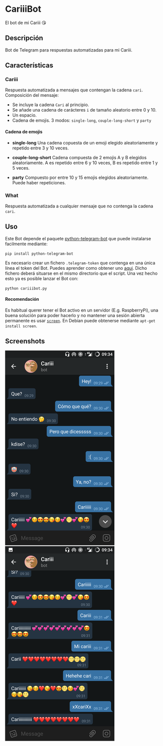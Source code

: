 # CariiiBot

El bot de mi Cariii 😘

## Descripción

Bot de Telegram para respuestas automatizadas para mi Cariii.

## Características

### Cariii
Respuesta automatizada a mensajes que contengan la cadena `cari`. Composición del mensaje:

 - Se incluye la cadena `Cari` al principio.
 - Se añade una cadena de carácteres `i` de tamaño aleatorio entre 0 y 10.
 - Un espacio.
 - Cadena de emojis. 3 modos: `single-long`, `couple-long-short` y `party`

 #### Cadena de emojis

 - **single-long** Una cadena copuesta de un emoji elegido aleatoriamente y repetido entre 3 y 10 veces.

 - **couple-long-short** Cadena compuesta de 2 emojis A y B elegidos aleatoriamente. A es repetido entre 6 y 10 veces, B es repetido entre 1 y 5 veces.

 - **party** Compuesto por entre 10 y 15 emojis elegidos aleatoriamente. Puede haber repeticiones.

### What
Respuesta automatizada a cualquier mensaje que no contenga la cadena `cari`.

## Uso
Este Bot depende el paquete [python-telegram-bot](https://python-telegram-bot.org/) que puede instalarse facilmente mediante:

`pip install python-telegram-bot`

Es necesario crear un fichero `.telegram-token` que contenga en una única línea el token del Bot. Puedes aprender como obtener uno [aqui](https://core.telegram.org/bots#6-botfather). Dicho fichero deberá situarse en el mismo directorio que el script. Una vez hecho esto ya es posible lanzar el Bot con:

`python cariiibot.py`

#### Recomendación
Es habitual querer tener el Bot activo en un servidor (E.g. RaspberryPi), una buena solución para poder hacerlo y no mantener una sesión abierta permanente es usar [`screen`](https://www.gnu.org/software/screen/manual/screen.html). En Debian puede obtenerse mediante `apt-get install screen`.

## Screenshots

![Whatt](/media/screenshots/screenshot-0.png?raw=true "Respuestas What")
![Cariii](/media/screenshots/screenshot-1.png?raw=true "Respuestas Cariii")